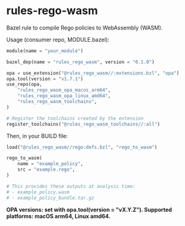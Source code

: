 # rules-rego-wasm

Bazel rule to compile Rego policies to WebAssembly (WASM).

Usage (consumer repo, MODULE.bazel):
```python
module(name = "your_module")

bazel_dep(name = "rules_rego_wasm", version = "0.1.0")

opa = use_extension("@rules_rego_wasm//:extensions.bzl", "opa")
opa.tool(version = "v1.7.1")
use_repo(opa,
    "rules_rego_wasm_opa_macos_arm64",
    "rules_rego_wasm_opa_linux_amd64",
    "rules_rego_wasm_toolchains",
)

# Register the toolchains created by the extension
register_toolchains("@rules_rego_wasm_toolchains//:all")
```

Then, in your BUILD file:

```python
load("@rules_rego_wasm//rego:defs.bzl", "rego_to_wasm")

rego_to_wasm(
    name = "example_policy",
    src = "example.rego",
)

# This provides these outputs at analysis time:
# - example_policy.wasm
# - example_policy_bundle.tar.gz
```

**OPA versions: set with opa.tool(version = "vX.Y.Z"). Supported platforms: macOS arm64, Linux amd64.**
